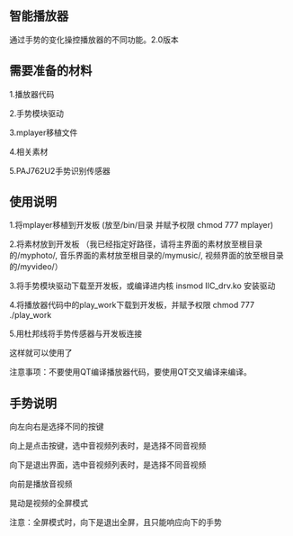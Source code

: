 ## 智能播放器
通过手势的变化操控播放器的不同功能。2.0版本

## 需要准备的材料
1.播放器代码 

2.手势模块驱动  

3.mplayer移植文件 

4.相关素材  

5.PAJ762U2手势识别传感器 

## 使用说明
1.将mplayer移植到开发板 (放至/bin/目录 并赋予权限 chmod 777 mplayer)

2.将素材放到开发板 （我已经指定好路径，请将主界面的素材放至根目录的/myphoto/, 音乐界面的素材放至根目录的/mymusic/, 视频界面的放至根目录的/myvideo/）

3.将手势模块驱动下载至开发板，或编译进内核  insmod IIC_drv.ko 安装驱动

4.将播放器代码中的play_work下载到开发板，并赋予权限 chmod 777 ./play_work

5.用杜邦线将手势传感器与开发板连接

这样就可以使用了

注意事项：不要使用QT编译播放器代码，要使用QT交叉编译来编译。

## 手势说明
向左向右是选择不同的按键

向上是点击按键，选中音视频列表时，是选择不同音视频

向下是退出界面，选中音视频列表时，是选择不同音视频

向前是播放音视频 

晃动是视频的全屏模式

注意：全屏模式时，向下是退出全屏，且只能响应向下的手势
